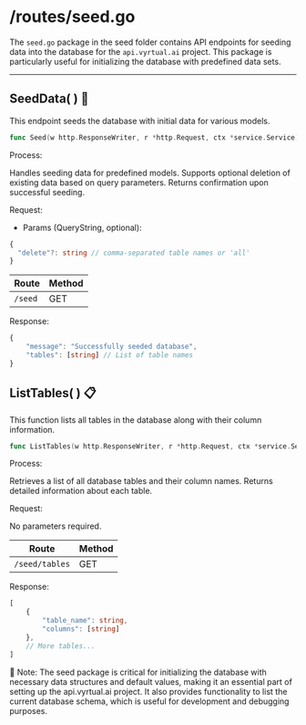 # /routes/seed.go

The `seed.go` package in the seed folder contains API endpoints for seeding data into the database for the `api.vyrtual.ai` project. This package is particularly useful for initializing the database with predefined data sets.

---

## SeedData( ) 🌱

This endpoint seeds the database with initial data for various models.

```go
func Seed(w http.ResponseWriter, r *http.Request, ctx *service.Service) error { ... }
```

Process:

Handles seeding data for predefined models.
Supports optional deletion of existing data based on query parameters.
Returns confirmation upon successful seeding.

Request:
* Params (QueryString, optional):
```typescript
{
  "delete"?: string // comma-separated table names or 'all'
}
```

| Route   | Method |
| ------- | ------ |
| `/seed` | GET    |

Response:

```typescript
{
    "message": "Successfully seeded database",
    "tables": [string] // List of table names
}
```

## ListTables( ) 📋
This function lists all tables in the database along with their column information.

```go
func ListTables(w http.ResponseWriter, r *http.Request, ctx *service.Service) error { ... }
```

Process:

Retrieves a list of all database tables and their column names.
Returns detailed information about each table.

Request:

No parameters required.

| Route         | Method |
| --------------| ------ |
| `/seed/tables`| GET    |

Response:

```typescript
[
    {
        "table_name": string,
        "columns": [string]
    },
    // More tables...
]
```

📝 Note: The seed package is critical for initializing the database with necessary data structures and default values, making it an essential part of setting up the api.vyrtual.ai project. It also provides functionality to list the current database schema, which is useful for development and debugging purposes.